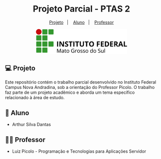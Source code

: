 <h1 align="center">
  Projeto Parcial - PTAS 2  
</h1>

<p align="center">
  <a href="#-projeto">Projeto</a>&nbsp;&nbsp;&nbsp;|&nbsp;&nbsp;&nbsp;
  <a href="#-aluno">Aluno</a>&nbsp;&nbsp;&nbsp;|&nbsp;&nbsp;&nbsp;
  <a href="#-professor">Professor</a>
</p>

<p align="center">
  <img src="logo_ifms.png" width="300px">
</p>

## 💻 Projeto

Este repositório contém o trabalho parcial desenvolvido no Instituto Federal Campus Nova Andradina, sob a orientação do Professor Picolo. O trabalho faz parte de um projeto acadêmico e aborda um tema específico relacionado à área de estudo.

## 🧑 Aluno

- Arthur Silva Dantas

## 🧑‍🏫 Professor

- Luiz Picolo - Programação e Tecnologias para Aplicações Servidor
